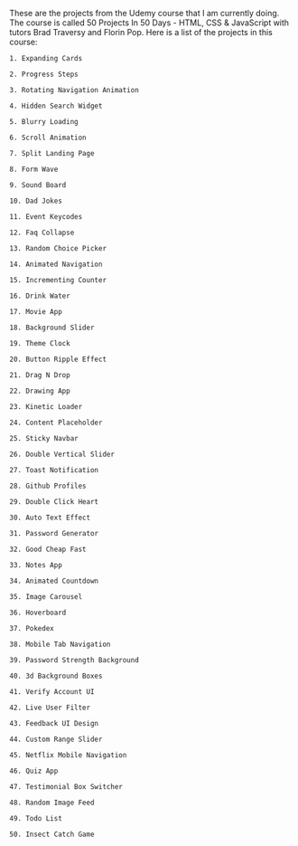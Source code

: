 
These are the projects from the Udemy course that I am currently doing. The course is called 50 Projects In 50 Days - HTML, CSS & JavaScript
with tutors Brad Traversy and Florin Pop. Here is a list of the projects in this course:


    1. Expanding Cards

    2. Progress Steps

    3. Rotating Navigation Animation

    4. Hidden Search Widget

    5. Blurry Loading

    6. Scroll Animation

    7. Split Landing Page

    8. Form Wave

    9. Sound Board

    10. Dad Jokes

    11. Event Keycodes

    12. Faq Collapse

    13. Random Choice Picker

    14. Animated Navigation

    15. Incrementing Counter

    16. Drink Water

    17. Movie App

    18. Background Slider

    19. Theme Clock

    20. Button Ripple Effect

    21. Drag N Drop

    22. Drawing App

    23. Kinetic Loader

    24. Content Placeholder

    25. Sticky Navbar

    26. Double Vertical Slider

    27. Toast Notification

    28. Github Profiles

    29. Double Click Heart

    30. Auto Text Effect

    31. Password Generator

    32. Good Cheap Fast

    33. Notes App

    34. Animated Countdown

    35. Image Carousel

    36. Hoverboard

    37. Pokedex

    38. Mobile Tab Navigation

    39. Password Strength Background

    40. 3d Background Boxes

    41. Verify Account UI

    42. Live User Filter

    43. Feedback UI Design

    44. Custom Range Slider

    45. Netflix Mobile Navigation

    46. Quiz App

    47. Testimonial Box Switcher

    48. Random Image Feed

    49. Todo List

    50. Insect Catch Game
